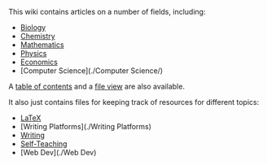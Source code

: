 This wiki contains articles on a number of fields, including:

- [Biology](./Biology/)
- [Chemistry](./Chemistry/)
- [Mathematics](./Mathematics/)
- [Physics](./Physics/)
- [Economics](./Economics/)
- [Computer Science](./Computer Science/)

A [table of contents](./TOC) and a [file view](./fileview) are also available.

It also just contains files for keeping track of resources for different topics:

- [LaTeX](./LaTeX)
- [Writing Platforms](./Writing Platforms)
- [Writing](./Writing)
- [Self-Teaching](./Self-Teaching)
- [Web Dev](./Web Dev)
